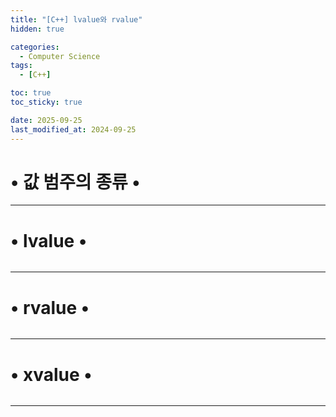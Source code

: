 ```yaml
---
title: "[C++] lvalue와 rvalue"
hidden: true

categories:
  - Computer Science
tags:
  - [C++]

toc: true
toc_sticky: true

date: 2025-09-25
last_modified_at: 2024-09-25
---
```



# • 값 범주의 종류 •


---


# • lvalue •
```cpp
```

---


# • rvalue •
```cpp
```


---


# • xvalue •
```cpp
```


---


<!--
- 값 범주의 종류
	- 도식
  - lvalue
  - rvalue
  - xvalue

- 생성과 대입
  - 이동 생성
  - 복사 생성
  - 이동 대입
  - 복사 대입
	- trivial type

- i++, ++i
  - i++ (어셈블리 포함)
  - ++i (어셈블리 포함)
  - i++는 임시 공간이 생긴다? 레지스터 vs 메모리
	
https://blog.naver.com/luku756/221808884092
-->